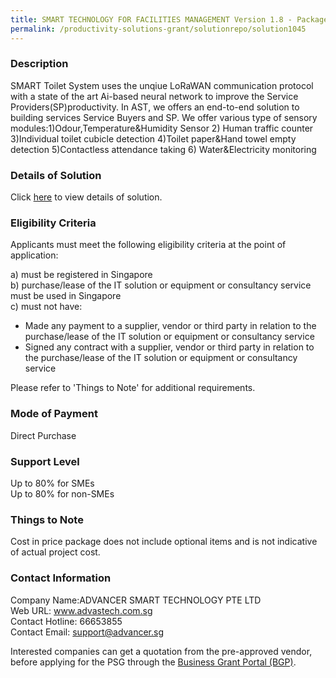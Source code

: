 ```yaml
---
title: SMART TECHNOLOGY FOR FACILITIES MANAGEMENT Version 1.8 - Package A (2 sets of Toilets)- Complete
permalink: /productivity-solutions-grant/solutionrepo/solution1045
---
```


### Description

SMART Toilet System uses the unqiue LoRaWAN communication protocol with a state of the art Ai-based neural network to improve the Service Providers(SP)productivity. In AST, we offers an end-to-end solution to building services Service Buyers and SP. 
We offer various type of sensory modules:1)Odour,Temperature&Humidity Sensor 2) Human traffic counter 3)Individual toilet cubicle detection 4)Toilet paper&Hand towel empty detection 5)Contactless attendance taking 6) Water&Electricity monitoring

### Details of Solution

Click <a href='https://www.gobusiness.gov.sg/images/psg/Desensitised_Advancer_20200342_Annex_3_Part_1.pdf' target='_blank'>here</a> to view details of solution.

### Eligibility Criteria

Applicants must meet the following eligibility criteria at the point of application:

a) must be registered in Singapore <br>
b) purchase/lease of the IT solution or equipment or consultancy service must be used in Singapore <br>
c) must not have:
- Made any payment to a supplier, vendor or third party in relation to the purchase/lease of the IT solution or equipment or consultancy service
- Signed any contract with a supplier, vendor or third party in relation to the purchase/lease of the IT solution or equipment or consultancy service

Please refer to 'Things to Note' for additional requirements.

### Mode of Payment
Direct Purchase

### Support Level
Up to 80% for SMEs <br>
Up to 80% for non-SMEs

### Things to Note
Cost in price package does not include optional items and is not indicative of actual project cost.

### Contact Information
Company Name:ADVANCER SMART TECHNOLOGY PTE LTD <br>Web URL: www.advastech.com.sg <br>Contact Hotline: 66653855 <br>Contact Email: support@advancer.sg <br>

Interested companies can get a quotation from the pre-approved vendor, before applying for the PSG through the <a target='_blank' href='https://www.businessgrants.gov.sg/'>Business Grant Portal (BGP)</a>.
